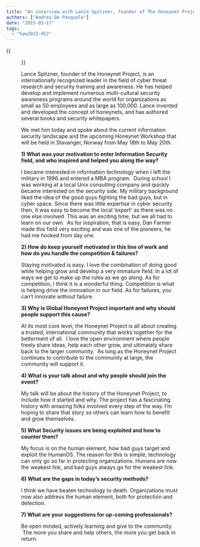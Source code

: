 ```yaml
---
title: "An interview with Lance Spitzner, founder of The Honeynet Project"
authors: ["Andrea De Pasquale"]
date: "2015-03-17"
tags: 
  - "hpw2015-d52"
---
```

{{<figure src="images/banner.png" alt="Banner" width="50%">}}

Lance Spitzner, founder of the Honeynet Project, is an internationally recognized leader in the field of cyber threat research and security training and awareness. He has helped develop and implement numerous multi-cultural security awareness programs around the world for organizations as small as 50 employees and as large as 100,000. Lance invented and developed the concept of honeynets, and has authored several books and security whitepapers.

  

We met him today and spoke about the current information security landscape and the upcoming Honeynet Workshop that will be held in Stavanger, Norway from May 18th to May 20th.

  

  

**1) What was your motivation to enter Information Security field, and who inspired and helped you along the way?**

  

I became interested in information technology when I left the military in 1996 and entered a MBA program.  During school I was working at a local Unix consulting company and quickly became interested on the security side. My military background liked the idea of the good guys fighting the bad guys, but in cyber space. Since there was little expertise in cyber security then, it was easy to become the local ‘expert’ as there was no one else involved. This was an exciting time, but we all had to learn on our own.  As for inspiration, that is easy, Dan Farmer made this field very exciting and was one of the pioneers, he had me hooked from day one.

  

  

**2) How do keep yourself motivated in this line of work and how do you handle the competition & failures?**

  

Staying motivated is easy. I love the combination of doing good while helping grow and develop a very immature field. In a lot of ways we get to make up the rules as we go along. As for competition, I think it is a wonderful thing. Competition is what is helping drive the innovation in our field. As for failures, you can’t innovate without failure.

  

  

**3) Why is Global Honeynet Project important and why should people support this cause?**

  

At its most core level, the Honeynet Project is all about creating a trusted, international community that works together for the betterment of all.  I love the open environment where people freely share ideas, help each other grow, and ultimately share back to the larger community.  As long as the Honeynet Project continues to contribute to the community at large, the community will support it.

  

  

**4) What is your talk about and why people should join the event?**

  

My talk will be about the history of the Honeynet Project, to include how it started and why. The project has a fascinating history with amazing folks involved every step of the way. I’m hoping to share that story so others can learn how to benefit and grow themselves.

  

  

**5) What Security issues are being exploited and how to counter them?**

  

My focus is on the human element, how bad guys target and exploit the HumanOS. The reason for this is simple, technology can only go so far in protecting organizations. Humans are now the weakest link, and bad guys always go for the weakest link.

  

  

**6) What are the gaps in today’s security methods?**

  

I think we have beaten technology to death. Organizations must now also address the human element, both for protection and detection.

  

  

**7) What are your suggestions for up-coming professionals?**

  

Be open minded, actively learning and give to the community.  The more you share and help others, the more you get back in return.
